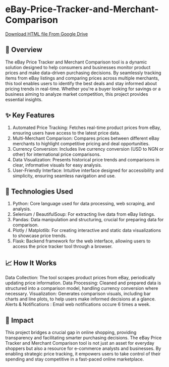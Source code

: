 # eBay-Price-Tracker-and-Merchant-Comparison

[Download HTML file From Google Drive](https://drive.google.com/drive/folders/1KSm9NiNOhtF3MkgKZdqADFw5cRhnM248?usp=sharing)
 
## 🛒 Overview
The eBay Price Tracker and Merchant Comparison tool is a dynamic solution designed to help consumers and businesses monitor product prices and make data-driven purchasing decisions. By seamlessly tracking items from eBay listings and comparing prices across multiple merchants, this tool enables users to identify the best deals and stay informed about pricing trends in real-time. Whether you're a buyer looking for savings or a business aiming to analyze market competition, this project provides essential insights.

## ✨ Key Features
1) Automated Price Tracking: Fetches real-time product prices from eBay, ensuring users have access to the latest price data.
2) Multi-Merchant Comparison: Compares prices between different eBay merchants to highlight competitive pricing and deal opportunities.
3) Currency Conversion: Includes live currency conversion (USD to NGN or other) for international price comparisons.
4) Data Visualization: Presents historical price trends and comparisons in clear, informative visuals for easy analysis.
5) User-Friendly Interface: Intuitive interface designed for accessibility and simplicity, ensuring seamless navigation and use.

## 🔧 Technologies Used
1) Python: Core language used for data processing, web scraping, and analysis.
2) Selenium / BeautifulSoup: For extracting live data from eBay listings.
3) Pandas: Data manipulation and structuring, crucial for preparing data for comparison.
4) Plotly / Matplotlib: For creating interactive and static data visualizations to showcase price trends.
5) Flask: Backend framework for the web interface, allowing users to access the price tracker tool through a browser.

## 📈 How It Works
Data Collection: The tool scrapes product prices from eBay, periodically updating price information.
Data Processing: Cleaned and prepared data is structured into a comparison model, handling currency conversion where necessary.
Visualization: Generates comparison visuals, including bar charts and line plots, to help users make informed decisions at a glance.
Alerts & Notifications : Email web notifications occure 6 times a week.

## 🌟 Impact
This project bridges a crucial gap in online shopping, providing transparency and facilitating smarter purchasing decisions. The eBay Price Tracker and Merchant Comparison tool is not just an asset for everyday shoppers but also a resource for e-commerce analysts and businesses. By enabling strategic price tracking, it empowers users to take control of their spending and stay competitive in a fast-paced online marketplace.
